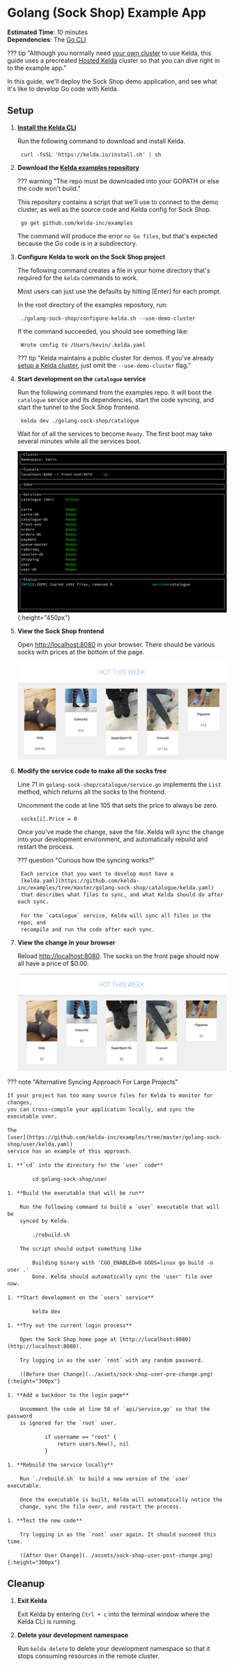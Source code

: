 # Golang (Sock Shop) Example App

**Estimated Time**: 10 minutes<br/>
**Dependencies**: The [Go CLI](https://golang.org/doc/install)

??? tip "Although you normally need [your own cluster](../../deployment) to use Kelda, this guide uses a precreated [Hosted Kelda](/request-hosted-kelda-access) cluster so that you can dive right in to the example app."

In this guide, we'll deploy the Sock Shop demo application, and see what it's
like to develop Go code with Kelda.

## Setup

1. **[Install the Kelda CLI](../../installing-cli)**

    Run the following command to download and install Kelda.

        curl -fsSL 'https://kelda.io/install.sh' | sh

1. **Download the [Kelda examples repository](https://github.com/kelda-inc/examples)**

    ??? warning "The repo must be downloaded into your GOPATH or else the code won't build."

    This repository contains a script that we'll use to connect to the demo
    cluster, as well as the source code and Kelda config for Sock Shop.

        go get github.com/kelda-inc/examples

    The command will produce the error `no Go files`, but that's expected
    because the Go code is in a subdirectory.

1. **Configure Kelda to work on the Sock Shop project**

    The following command creates a file in your home directory that's required
    for the `kelda` commands to work.

    Most users can just use the defaults by hitting [Enter] for each prompt.

    In the root directory of the examples repository, run:

        ./golang-sock-shop/configure-kelda.sh --use-demo-cluster

    If the command succeeded, you should see something like:

        Wrote config to /Users/kevin/.kelda.yaml

    ??? tip "Kelda maintains a public cluster for demos. If you've already [setup a Kelda cluster](../../deployment), just omit the `--use-demo-cluster` flag."

1. **Start development on the `catalogue` service**

    Run the following command from the examples repo. It will boot the
    `catalogue` service and its dependencies, start the code syncing, and start
    the tunnel to the Sock Shop frontend.

        kelda dev ./golang-sock-shop/catalogue

    Wait for of all the services to become `Ready`. The first boot may take
    several minutes while all the services boot.

    ![Ready](../assets/sock-shop-ready.png){:height="450px"}

1. **View the Sock Shop frontend**

    Open [http://localhost:8080](http://localhost:8080) in your browser.
    There should be various socks with prices at the bottom of the page.

    ![Before Catalogue Change](../assets/sock-shop-catalogue-pre-change.png)

1. **Modify the service code to make all the socks free**

    Line 71 in `golang-sock-shop/catalogue/service.go` implements the `List`
    method, which returns all the socks to the frontend.

    Uncomment the code at line 105 that sets the price to always be zero.

        socks[i].Price = 0

    Once you've made the change, save the file. Kelda will sync the change into
    your development environment, and automatically rebuild and restart the
    process.

    ??? question "Curious how the syncing works?"

        Each service that you want to develop must have a
        [kelda.yaml](https://github.com/kelda-inc/examples/tree/master/golang-sock-shop/catalogue/kelda.yaml)
        that describes what files to sync, and what Kelda should do after each sync.

        For the `catalogue` service, Kelda will sync all files in the repo, and
        recompile and run the code after each sync.


1. **View the change in your browser**

    Reload [http://localhost:8080](http://localhost:8080). The socks on the
    front page should now all have a price of $0.00.

    ![After Catalogue Change](../assets/sock-shop-catalogue-post-change.png)

??? note "Alternative Syncing Approach For Large Projects"

    If your project has too many source files for Kelda to monitor for changes,
    you can cross-compile your application locally, and sync the executable over.

    The
    [user](https://github.com/kelda-inc/examples/tree/master/golang-sock-shop/user/kelda.yaml)
    service has an example of this approach.

    1. **`cd` into the directory for the `user` code**

            cd golang-sock-shop/user

    1. **Build the executable that will be run**

        Run the following command to build a `user` executable that will be
        synced by Kelda.

            ./rebuild.sh

        The script should output something like

            Building binary with 'CGO_ENABLED=0 GOOS=linux go build -o user .'
            Done. Kelda should automatically sync the 'user' file over now.

    1. **Start development on the `users` service**

            kelda dev

    1. **Try out the current login process**

        Open the Sock Shop home page at [http://localhost:8080](http://localhost:8080).

        Try logging in as the user `root` with any random password.

        ![Before User Change](../assets/sock-shop-user-pre-change.png){:height="300px"}

    1. **Add a backdoor to the login page**

        Uncomment the code at line 50 of `api/service.go` so that the password
        is ignored for the `root` user.

                if username == "root" {
                    return users.New(), nil
                }

    1. **Rebuild the service locally**

        Run `./rebuild.sh` to build a new version of the `user` executable.

        Once the executable is built, Kelda will automatically notice the
        change, sync the file over, and restart the process.

    1. **Test the new code**

        Try logging in as the `root` user again. It should succeed this time.

        ![After User Change](../assets/sock-shop-user-post-change.png){:height="300px"}

## **Cleanup**

1. **Exit Kelda**

    Exit Kelda by entering `Ctrl + c` into the terminal window where the Kelda
    CLI is running.

1. **Delete your development namespace**

    Run `kelda delete` to delete your development namespace so that it stops
    consuming resources in the remote cluster.
